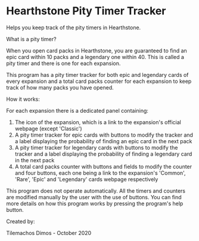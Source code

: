 # Hearthstone Pity Timer Tracker
Helps you keep track of the pity timers in Hearthstone.

What is a pity timer?

When you open card packs in Hearthstone, you are guaranteed to find an epic card within 10 packs and a legendary one within 40. This is called a pity timer and there is one for each expansion.

This program has a pity timer tracker for both epic and legendary cards of every expansion and a total card packs counter for each expansion to keep track of how many packs you have opened.

How it works:

For each expansion there is a dedicated panel containing:
1) The icon of the expansion, which is a link to the expansion's official webpage (except 'Classic')
2) A pity timer tracker for epic cards with buttons to modify the tracker and a label displaying the probability of finding an epic card in the next pack
3) A pity timer tracker for legendary cards with buttons to modify the tracker and a label displaying the probability of finding a legendary card in the next pack
4) A total card packs counter with buttons and fields to modify the counter and four buttons, each one being a link to the expansion's 'Common', 'Rare', 'Epic' and 'Legendary' cards webpage respectively

This program does not operate automatically. All the timers and counters are modified manually by the user with the use of buttons.
You can find more details on how this program works by pressing the program's help button.

Created by:

Tilemachos Dimos  -  October 2020
